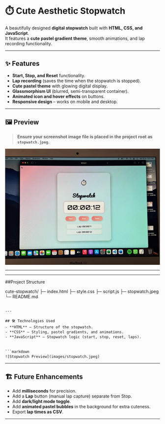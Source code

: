 # ⏱️ Cute Aesthetic Stopwatch

A beautifully designed **digital stopwatch** built with **HTML, CSS, and JavaScript**.  
It features a **cute pastel gradient theme**, smooth animations, and lap recording functionality.

---

## ✨ Features
- **Start, Stop, and Reset** functionality.
- **Lap recording** (saves the time when the stopwatch is stopped).
- **Cute pastel theme** with glowing digital display.
- **Glassmorphism UI** (blurred, semi-transparent container).
- **Animated icon and hover effects** on buttons.
- **Responsive design** – works on mobile and desktop.

---

## 🖼️ Preview
> **Ensure your screenshot image file is placed in the project root as `stopwatch.jpeg`.**  

![Stopwatch Preview](stopwatch.jpeg)

---

---

##Project Structure


cute-stopwatch/
├─ index.html
├─ style.css
├─ script.js
├─ stopwatch.jpeg        
└─ README.md
```

---

## 🛠️ Technologies Used
- **HTML** – Structure of the stopwatch.
- **CSS** – Styling, pastel gradients, and animations.
- **JavaScript** – Stopwatch logic (start, stop, reset, laps).


```markdown
![Stopwatch Preview](images/stopwatch.jpeg)
```

---

## 🏗️ Future Enhancements
- Add **milliseconds** for precision.
- Add a **Lap** button (manual lap capture) separate from Stop.
- Add **dark/light mode toggle**.
- Add **animated pastel bubbles** in the background for extra cuteness.
- Export **lap times as CSV**.

---


